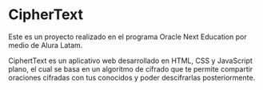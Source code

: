 # CipherText

Este es un proyecto realizado en el programa Oracle Next Education por medio de Alura Latam.

CiphertText es un aplicativo web desarrollado en HTML, CSS y JavaScript plano, el cual se basa en un algoritmo de cifrado que te permite compartir oraciones cifradas con tus conocidos y poder descifrarlas posteriormente.
